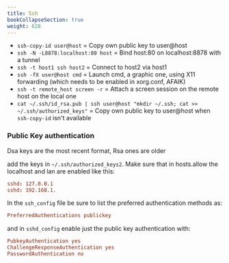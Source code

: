 ```yaml
---
title: Ssh
bookCollapseSection: true
weight: 628
---
```


* `ssh-copy-id user@host` = Copy own public key to user@host
* `ssh -N -L8878:localhost:80 host` = Bind host:80 on localhost:8878 with a tunnel
* `ssh -t host1 ssh host2` = Connect to host2 via host1
* `ssh -fX user@host cmd` = Launch cmd, a graphic one, using X11 forwarding (which needs to be enabled in xorg.conf, AFAIK)
* `ssh -t remote_host screen -r` = Attach a screen session on the remote host on the local one
* `cat ~/.ssh/id_rsa.pub | ssh user@host "mkdir ~/.ssh; cat >>  ~/.ssh/authorized_keys"` = Copy own public key to user@host when `ssh-copy-id` isn't available 

### Public Key authentication

Dsa keys are the most recent format, Rsa ones are older

add the keys in `~/.ssh/authorized_keys2`. Make sure that in hosts.allow the localhost and lan are enabled like this:

```toml
sshd: 127.0.0.1
sshd: 192.168.1.
```

In the `ssh_config` file be sure to list the preferred authentication methods as:

```cfg
PreferredAuthentications publickey
```

and in `sshd_config` enable just the public key authentication with:

```cfg
PubkeyAuthentication yes
ChallengeResponseAuthentication yes
PasswordAuthentication no
```
